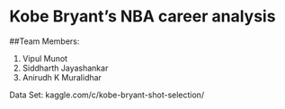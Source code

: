 # Kobe Bryant’s NBA career analysis

##Team Members:<br />
1. Vipul Munot<br />
2. Siddharth Jayashankar<br />
3. Anirudh K Muralidhar

Data Set: kaggle.com/c/kobe-bryant-shot-selection/
